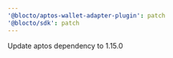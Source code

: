 ```yaml
---
'@blocto/aptos-wallet-adapter-plugin': patch
'@blocto/sdk': patch
---
```


Update aptos dependency to 1.15.0
